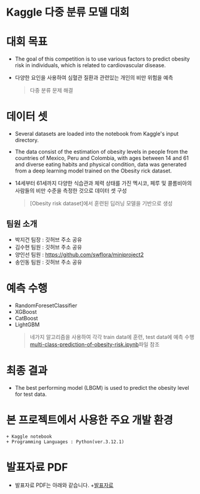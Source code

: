 # Kaggle 다중 분류 모델 대회

# 대회 목표
- The goal of this competition is to use various factors to predict obesity risk in individuals, which is related to cardiovascular disease.

- 다양한 요인을 사용하여 심혈관 질환과 관련있는 개인의 비만 위험을 예측
    > 다중 분류 문제 해결

# 데이터 셋
- Several datasets are loaded into the notebook from Kaggle's input directory.

- The data consist of the estimation of obesity levels in people from the countries of Mexico, Peru and Colombia, with ages between 14 and 61 and diverse eating habits and physical condition, data was generated from a deep learning model trained on the Obesity rick dataset.

- 14세부터 61세까지 다양한 식습관과 체력 상태를 가진 멕시코, 페루 및 콜롬비아의 사람들의 비만 수준을 측정한 것으로 데이터 셋 구성
    > [Obesity risk dataset]에서 훈련된 딥러닝 모델을 기반으로 생성

## 팀원 소개
- 박지건 팀장 : 깃허브 주소 공유
- 김수현 팀원 : 깃허브 주소 공유
- 양인선 팀원 : https://github.com/swflora/miniproject2
- 송인동 팀원 : 깃허브 주소 공유

# 예측 수행 
- RandomForesetClassifier
- XGBoost
- CatBoost
- LightGBM
    > 네가지 알고리즘을 사용하여 각각 train data에 훈련, test data에 예측 수행
    > [multi-class-prediction-of-obesity-risk.ipynb](multi-class-prediction-of-obesity-risk.ipynb)파일 참조

# 최종 결과
- The best performing model (LBGM) is used to predict the obesity level for test data.


# 본 프로젝트에서 사용한 주요 개발 환경
    + Kaggle notebook
    + Programming Languages : Python(ver.3.12.1)


# 발표자료 PDF
- 발표자료 PDF는 아래와 같습니다.
    +[발표자료]()
